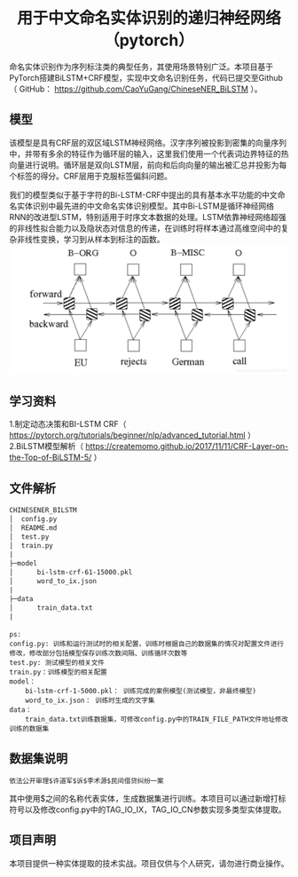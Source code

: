 # <center>用于中文命名实体识别的递归神经网络（pytorch）</center>
命名实体识别作为序列标注类的典型任务，其使用场景特别广泛。本项目基于PyTorch搭建BiLSTM+CRF模型，实现中文命名识别任务，代码已提交至Github（ GitHub： https://github.com/CaoYuGang/ChineseNER_BiLSTM ）。
## 模型
该模型是具有CRF层的双区域LSTM神经网络。汉字序列被投影到密集的向量序列中，并带有多余的特征作为循环层的输入，这里我们使用一个代表词边界特征的热向量进行说明。循环层是双向LSTM层，前向和后向向量的输出被汇总并投影为每个标签的得分。CRF层用于克服标签偏斜问题。

我们的模型类似于基于字符的Bi-LSTM-CRF中提出的具有基本水平功能的中文命名实体识别中最先进的中文命名实体识别模型。其中Bi-LSTM是循环神经网络RNN的改进型LSTM，特别适用于时序文本数据的处理。LSTM依靠神经网络超强的非线性拟合能力以及隐状态对信息的传递，在训练时将样本通过高维空间中的复杂非线性变换，学习到从样本到标注的函数。
![模型图](./image/ModelParsing.png)

## 学习资料
1.制定动态决策和BI-LSTM CRF（ https://pytorch.org/tutorials/beginner/nlp/advanced_tutorial.html ）<br/>
2.BiLSTM模型解析（ https://createmomo.github.io/2017/11/11/CRF-Layer-on-the-Top-of-BiLSTM-5/ ）

## 文件解析
```
CHINESENER_BILSTM
│  config.py
│  README.md
│  test.py
│  train.py
|
├─model
│      bi-lstm-crf-61-15000.pkl
│      word_to_ix.json
|
├─data
│      train_data.txt
|

ps:
config.py: 训练和运行测试时的相关配置，训练时根据自己的数据集的情况对配置文件进行修改，修改部分包括模型保存训练次数间隔、训练循环次数等
test.py: 测试模型的相关文件
train.py：训练模型的相关配置
model：
    bi-lstm-crf-1-5000.pkl： 训练完成的案例模型(测试模型，非最终模型)
    word_to_ix.json： 训练时生成的文字集
data：
    train_data.txt训练数据集，可修改config.py中的TRAIN_FILE_PATH文件地址修改训练的数据集
```

## 数据集说明
```
依法公开审理$许道军$诉$李术源$民间借贷纠纷一案
```
其中使用$之间的名称代表实体，生成数据集进行训练。本项目可以通过新增打标符号以及修改config.py中的TAG_IO_IX，TAG_IO_CN参数实现多类型实体提取。

## 项目声明
本项目提供一种实体提取的技术实战。项目仅供与个人研究，请勿进行商业操作。
